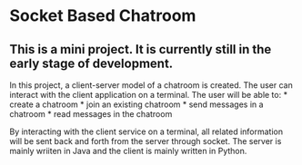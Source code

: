# Socket Based Chatroom

## This is a mini project. It is currently still in the early stage of development.

In this project, a client-server model of a chatroom is created.
The user can interact with the client application on a terminal. The user will
be able to:
    * create a chatroom
    * join an existing chatroom
    * send messages in a chatroom
    * read messages in the chatroom

By interacting with the client service on a terminal, all related information will
be sent back and forth from the server through socket. The server is mainly wriiten in
Java and the client is mainly written in Python.